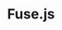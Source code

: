 ---
git: https://github.com/krisk/fuse
logohandle: fusejsio
sort: fusejs
title: Fuse.js
website: https://fusejs.io/
---